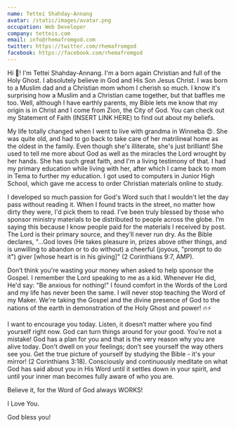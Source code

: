 ```yaml
---
name: Tettei Shahday-Annang
avatar: /static/images/avatar.png
occupation: Web Developer
company: tetteis.com
email: info@rhemafromgod.com
twitter: https://twitter.com/rhemafromgod
facebook: https://facebook.com/rhemafromgod
---
```


Hi 👋! I'm Tettei Shahday-Annang. I'm a born again Christian and full of the Holy Ghost. I absolutely believe in God and His Son Jesus Christ. I was born to a Muslim dad and a Christian mom whom I cherish so much. I know it's surprising how a Muslim and a Christian came together, but that baffles me too. Well, although I have earthly parents, my Bible lets me know that my origin is in Christ and I come from Zion, the City of God. You can check out my Statement of Faith (INSERT LINK HERE) to find out about my beliefs.

My life totally changed when I went to live with grandma in Winneba 😍. She was quite old, and had to go back to take care of her matrilineal home as the oldest in the family. Even though she's illiterate, she's just brilliant! She used to tell me more about God as well as the miracles the Lord wrought by her hands. She has such great faith, and I'm a living testimony of that. I had my primary education while living with her, after which I came back to mom in Tema to further my education. I got used to computers in Junior High School, which gave me access to order Christian materials online to study.

I developed so much passion for God's Word such that I wouldn't let the day pass without reading it. When I found tracts in the street, no matter how dirty they were, I'd pick them to read. I’ve been truly blessed by those who sponsor ministry materials to be distributed to people across the globe. I’m saying this because I know people paid for the materials I received by post. The Lord is their primary source, and they'll never run dry. As the Bible declares, "...God loves (He takes pleasure in, prizes above other things, and is unwilling to abandon or to do without) a cheerful (joyous, "prompt to do it") giver [whose heart is in his giving]" (2 Corinthians 9:7, AMP).

Don’t think you're wasting your money when asked to help sponsor the Gospel. I remember the Lord speaking to me as a kid. Whenever He did, He'd say: "Be anxious for nothing!" I found comfort in the Words of the Lord and my life has never been the same. I will never stop teaching the Word of my Maker. We're taking the Gospel and the divine presence of God to the nations of the earth in demonstration of the Holy Ghost and power! 🔥⚡

I want to encourage you today. Listen, it doesn’t matter where you find yourself right now. God can turn things around for your good. You’re not a mistake! God has a plan for you and that is the very reason why you are alive today. Don't dwell on your feelings; don’t see yourself the way others see you. Get the true picture of yourself by studying the Bible - it's your mirror! (2 Corinthians 3:18). Consciously and continuously meditate on what God has said about you in His Word until it settles down in your spirit, and until your inner man becomes fully aware of who you are.

Believe it, for the Word of God always WORKS!

I Love You.

God bless you!
